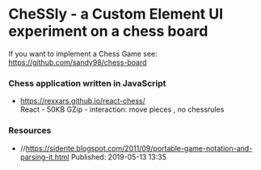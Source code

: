 # CheSSly - a Custom Element UI experiment on a chess board

If you want to implement a Chess Game see: https://github.com/sandy98/chess-board


### Chess application written in JavaScript

- https://rexxars.github.io/react-chess/  
  React - 50KB GZip - interaction: move pieces , no chessrules

### Resources

* //https://siderite.blogspot.com/2011/09/portable-game-notation-and-parsing-it.html
Published: 2019-05-13 13:35 
